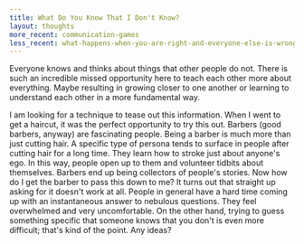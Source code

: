 ```yaml
---
title: What Do You Know That I Don't Know?
layout: thoughts
more_recent: communication-games
less_recent: what-happens-when-you-are-right-and-everyone-else-is-wrong
---
```

Everyone knows and thinks about things that other people do not. There is such an incredible missed opportunity here to teach each other more about everything. Maybe resulting in growing closer to one another or learning to understand each other in a more fundamental way.

I am looking for a technique to tease out this information. When I went to get a haircut, it was the perfect opportunity to try this out. Barbers (good barbers, anyway) are fascinating people. Being a barber is much more than just cutting hair. A specific type of persona tends to surface in people after cutting hair for a long time. They learn how to stroke just about anyone's ego. In this way, people open up to them and volunteer tidbits about themselves. Barbers end up being collectors of people's stories. Now how do I get the barber to pass this down to me? It turns out that straight up asking for it doesn't work at all. People in general have a hard time coming up with an instantaneous answer to nebulous questions. They feel overwhelmed  and very uncomfortable. On the other hand, trying to guess something specific that someone knows that you don't is even more difficult; that's kind of the point. Any ideas?